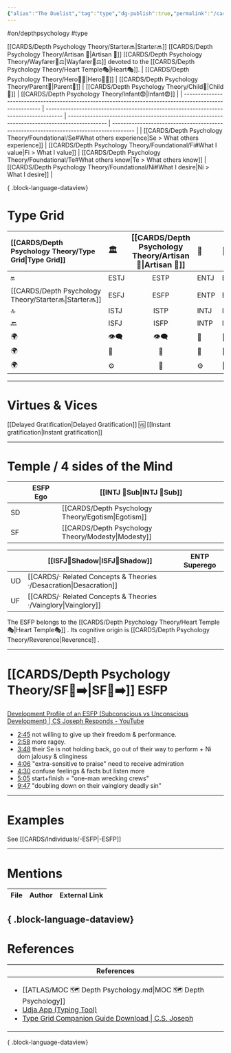 ```yaml
---
{"alias":"The Duelist","tag":"type","dg-publish":true,"permalink":"/cards/depth-psychology-theory/foundational/esfp/","dgPassFrontmatter":true,"noteIcon":"1","created":"2023-01-05T15:37:27.736+01:00","updated":"2023-05-27T21:38:30.459+02:00"}
---
```


#on/depthpsychology  #type 

[[CARDS/Depth Psychology Theory/Starter🔜\|Starter🔜]] [[CARDS/Depth Psychology Theory/Artisan 🧰\|Artisan 🧰]] [[CARDS/Depth Psychology Theory/Wayfarer🌠⚖️\|Wayfarer🌠⚖️]] devoted to the [[CARDS/Depth Psychology Theory/Heart Temple🎭\|Heart🎭]]. 
| [[CARDS/Depth Psychology Theory/Hero🦸‍♂️\|Hero🦸‍♂️]]                                                                                            | [[CARDS/Depth Psychology Theory/Parent🤨\|Parent🤨]]                                                                         | [[CARDS/Depth Psychology Theory/Child👼\|Child👼]]                                                                                  | [[CARDS/Depth Psychology Theory/Infant😨\|Infant😨]]                                                                           |
| -------------------------------------------------------------------------------------------------------- | ------------------------------------------------------------------------------------ | -------------------------------------------------------------------------------------------- | -------------------------------------------------------------------------------------- |
| [[CARDS/Depth Psychology Theory/Foundational/Se#What others experience\|Se > What others experience]] | [[CARDS/Depth Psychology Theory/Foundational/Fi#What I value\|Fi > What I value]] | [[CARDS/Depth Psychology Theory/Foundational/Te#What others know\|Te > What others know]] | [[CARDS/Depth Psychology Theory/Foundational/Ni#What I desire\|Ni > What I desire]] |

{ .block-language-dataview}
# Type Grid 

| [[CARDS/Depth Psychology Theory/Type Grid\|Type Grid]]         | <font size="4"> 🏛️</font> | <font size="4"> [[CARDS/Depth Psychology Theory/Artisan 🧰\|Artisan 🧰]]</font> | <font size="4"> 🔮</font> | <font size="4"> 🦄</font> | 💬 |💬| 💬 |
|:--------------------- |:------------------------- |:-------------------------:|:------------------------------------------------ |:------------------------- |:--------------------------- |:--------------------------- |:--------------------------- |
| 🔛| ESTJ|ESTP| ENTJ| ENFJ| ➡️| 👋| 🏆|
| [[CARDS/Depth Psychology Theory/Starter🔜\|Starter🔜]]| ESFJ|ESFP |ENTP| ENFP| ↪️| 👋| 🏃‍♂️                       |
| 🔝| ISTJ|ISTP| INTJ| INFJ| 🧘‍♂️ | 🏃‍♂️ | 🔙 | 
| 🔙| ISFJ|ISFP| INTP| INFP| ↪️| 🧘‍♂️| 🏆                          |
|🌍 | 👁️‍🗨️|👁️‍🗨️| 🧲| 🧲||                             |                             |
| 🌍 | 🐜|🦊| 🦊| 🐜||                             |                             |
|🌍| ⚙️|👀| ⚙️| 👀|                             |                             |                             |

---
# Virtues & Vices
[[Delayed Gratification\|Delayed Gratification]] 🆚 [[Instant gratification\|Instant gratification]] 

---
# Temple / 4 sides of the Mind
|  | ESFP Ego          | [[INTJ 🤸Sub\|INTJ 🤸Sub]] |
| ------------ | ----------------- | ----------------- |
| SD           |                   | [[CARDS/Depth Psychology Theory/Egotism\|Egotism]]     |
| SF           |                   | [[CARDS/Depth Psychology Theory/Modesty\|Modesty]]    |

|     | [[ISFJ👤Shadow\|ISFJ👤Shadow]] | ENTP Superego |
| --- | ---------------- | ------------- |
| UD  | [[CARDS/· Related Concepts & Theories ·/Desacration\|Desacration]]  |               |
| UF  | [[CARDS/· Related Concepts & Theories ·/Vainglory\|Vainglory]]    |               |

The ESFP belongs to the [[CARDS/Depth Psychology Theory/Heart Temple🎭\|Heart Temple🎭]] .
Its cognitive origin is [[CARDS/Depth Psychology Theory/Reverence\|Reverence]] .


---
# [[CARDS/Depth Psychology Theory/SF🤸➡️\|SF🤸➡️]] ESFP 
[Development Profile of an ESFP (Subconscious vs Unconscious Development) | CS Joseph Responds - YouTube](https://www.youtube.com/watch?v=GfJw1DhJ66Y)
- [2:45](https://www.youtube.com/watch?v=GfJw1DhJ66Y&t=165s) not willing to give up their freedom & performance. 
- [2:58](https://www.youtube.com/watch?v=GfJw1DhJ66Y&t=178s) more ragey. 
- [3:48](https://www.youtube.com/watch?v=GfJw1DhJ66Y&t=228s) their Se is not holding back, go out of their way to perform + Ni dom jalousy & clinginess 
- [4:06](https://www.youtube.com/watch?v=GfJw1DhJ66Y&t=246s) "extra-sensitive to praise" need to receive admiration 
- [4:30](https://www.youtube.com/watch?v=GfJw1DhJ66Y&t=270s) confuse feelings & facts but listen more 
- [5:05](https://www.youtube.com/watch?v=GfJw1DhJ66Y&t=305s) start+finish = "one-man wrecking crews" 
- [9:47](https://www.youtube.com/watch?v=GfJw1DhJ66Y&t=587s) "doubling down on their vainglory deadly sin"

---
# Examples 
See [[CARDS/Individuals/-ESFP\|-ESFP]]

---
# Mentions
| File | Author | External Link |
| ---- | ------ | ------------- |

{ .block-language-dataview}
---
# References
| References                                                                                                                                                                                                                                                           |
| -------------------------------------------------------------------------------------------------------------------------------------------------------------------------------------------------------------------------------------------------------------------- |
| <ul><li>[[ATLAS/MOC 🗺️ Depth Psychology.md\\|MOC 🗺️ Depth Psychology]]</li><li>[Udja App (Typing Tool)](https://www.udja.app/#/)</li><li>[Type Grid Companion Guide Download \\| C.S. Joseph](https://csjoseph.life/type-grid-companion-guide-download/)</li></ul> |

{ .block-language-dataview}







